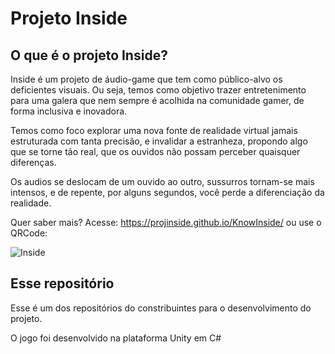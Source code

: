 # Projeto Inside

## O que é o projeto Inside?

Inside é um projeto de áudio-game que tem como público-alvo os deficientes visuais. Ou seja, temos como objetivo trazer entretenimento para uma galera que nem sempre é acolhida na comunidade gamer, de forma inclusiva e inovadora.

Temos como foco explorar uma nova fonte de realidade virtual jamais estruturada com tanta precisão, e invalidar a estranheza, propondo algo que se torne tão real, que os ouvidos não possam perceber quaisquer diferenças.

Os audios se deslocam de um ouvido ao outro, sussurros tornam-se mais intensos, e de repente, por alguns segundos, você perde a diferenciação da realidade.

Quer saber mais?
Acesse: https://projinside.github.io/KnowInside/
ou use o QRCode:

![Inside](https://user-images.githubusercontent.com/72561919/178518271-1a20f011-63af-4689-afdc-ca7928cb0f26.jpg)

## Esse repositório

Esse é um dos repositórios do constribuintes para o desenvolvimento do projeto. 

O jogo foi desenvolvido na plataforma Unity em C#
